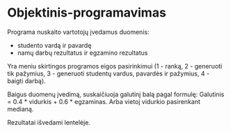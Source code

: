# Objektinis-programavimas

Programa nuskaito vartotojų įvedamus duomenis: 
- studento vardą ir pavardę
- namų darbų rezultatus ir egzamino rezultatus

Yra meniu skirtingos programos eigos pasirinkimui (1 - ranką, 2 - generuoti tik pažymius, 3 - generuoti studentų vardus, pavardės ir pažymius, 4 - baigti darbą). 

Baigus duomenų įvedimą, suskaičiuoja galutinį balą pagal formulę: Galutinis = 0.4 * vidurkis + 0.6 * egzaminas. Arba vietoj vidurkio pasirenkant medianą.

Rezultatai išvedami lentelėje.
 
